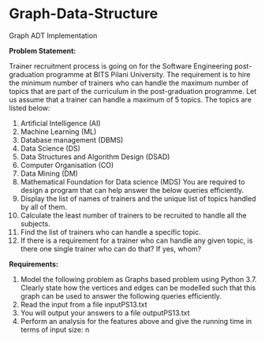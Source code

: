 # Graph-Data-Structure
Graph ADT Implementation

**Problem Statement:**

Trainer recruitment process is going on for the Software Engineering post-graduation programme at
BITS Pilani University. The requirement is to hire the minimum number of trainers who can handle the
maximum number of topics that are part of the curriculum in the post-graduation programme. Let us
assume that a trainer can handle a maximum of 5 topics. The topics are listed below:
1. Artificial Intelligence (AI)
2. Machine Learning (ML)
3. Database management (DBMS)
4. Data Science (DS)
5. Data Structures and Algorithm Design (DSAD)
6. Computer Organisation (CO)
7. Data Mining (DM)
8. Mathematical Foundation for Data science (MDS)
You are required to design a program that can help answer the below queries efficiently.
1. Display the list of names of trainers and the unique list of topics handled by all of them.
2. Calculate the least number of trainers to be recruited to handle all the subjects.
3. Find the list of trainers who can handle a specific topic.
4. If there is a requirement for a trainer who can handle any given topic, is there one single trainer
who can do that? If yes, whom?

**Requirements:**

1. Model the following problem as Graphs based problem using Python 3.7. Clearly state how the
vertices and edges can be modelled such that this graph can be used to answer the following
queries efficiently.
2. Read the input from a file inputPS13.txt
3. You will output your answers to a file outputPS13.txt
4. Perform an analysis for the features above and give the running time in terms of input size: n
